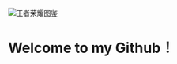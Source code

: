 ![王者荣耀图鉴](https://github.com/lengyibai/lengyibai/assets/74140255/06811885-ce80-4832-a860-d3f59a1e8ec2)
# Welcome to my Github！
